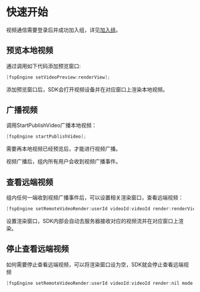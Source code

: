 # 快速开始

视频通信需要登录后并成功加入组，详见[加入组](../platform/prepare_windows.md)。

## 预览本地视频

通过调用如下代码添加预览窗口:

```objectivec
[fspEngine setVideoPreview:renderView];
```

添加预览窗口后，SDK会打开视频设备并在对应窗口上渲染本地视频。

## 广播视频

调用StartPublishVideo广播本地视频：

```objectivec
[fspEngine startPublishVideo];
```

需要再本地视频已经预览后，才能进行视频广播。

视频广播后，组内所有用户会收到视频广播事件。

## 查看远端视频

组内任何一端收到视频广播事件后，可以设置相关渲染窗口，查看远端视频：

```objectivec
[fspEngine setRemoteVideoRender:userId videoId:videoId render:renderView mode:renderMode];
```

设置渲染窗口，SDK内部会自动去服务器接收对应的视频流并在对应窗口上渲染。

## 停止查看远端视频

如何需要停止查看远端视频，可以将渲染窗口设为空，SDK就会停止查看远端视频

```objectivec
[fspEngine setRemoteVideoRender:userId videoId:videoId render:nil mode:renderMode];
```
